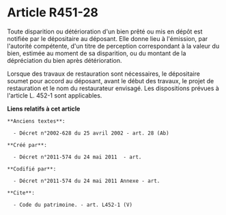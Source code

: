 # Article R451-28

Toute disparition ou détérioration d'un bien prêté ou mis en dépôt est notifiée par le dépositaire au déposant. Elle donne
lieu à l'émission, par l'autorité compétente, d'un titre de perception correspondant à la valeur du bien, estimée au moment
de sa disparition, ou du montant de la dépréciation du bien après détérioration. 

Lorsque des travaux de restauration sont nécessaires, le dépositaire soumet pour accord au déposant, avant le début des
travaux, le projet de restauration et le nom du restaurateur envisagé. Les dispositions prévues à l'article L. 452-1 sont
applicables.

**Liens relatifs à cet article**

	**Anciens textes**:

	  - Décret n°2002-628 du 25 avril 2002 - art. 28 (Ab)

	**Créé par**:

	  - Décret n°2011-574 du 24 mai 2011  - art.

	**Codifié par**:

	  - Décret n°2011-574 du 24 mai 2011 Annexe - art.

	**Cite**:

	  - Code du patrimoine. - art. L452-1 (V)
